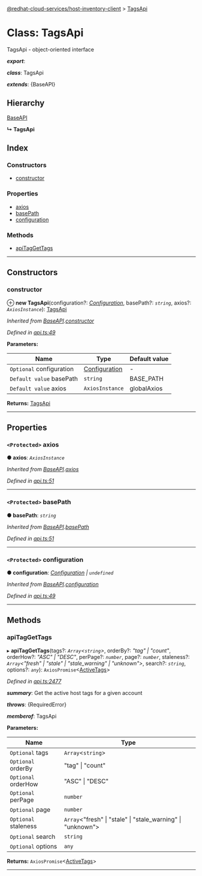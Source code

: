 [@redhat-cloud-services/host-inventory-client](../README.md) > [TagsApi](../classes/tagsapi.md)

# Class: TagsApi

TagsApi - object-oriented interface

*__export__*: 

*__class__*: TagsApi

*__extends__*: {BaseAPI}

## Hierarchy

 [BaseAPI](baseapi.md)

**↳ TagsApi**

## Index

### Constructors

* [constructor](tagsapi.md#constructor)

### Properties

* [axios](tagsapi.md#axios)
* [basePath](tagsapi.md#basepath)
* [configuration](tagsapi.md#configuration)

### Methods

* [apiTagGetTags](tagsapi.md#apitaggettags)

---

## Constructors

<a id="constructor"></a>

###  constructor

⊕ **new TagsApi**(configuration?: *[Configuration](configuration.md)*, basePath?: *`string`*, axios?: *`AxiosInstance`*): [TagsApi](tagsapi.md)

*Inherited from [BaseAPI](baseapi.md).[constructor](baseapi.md#constructor)*

*Defined in [api.ts:49](https://github.com/RedHatInsights/javascript-clients/blob/master/packages/host-inventory/api.ts#L49)*

**Parameters:**

| Name | Type | Default value |
| ------ | ------ | ------ |
| `Optional` configuration | [Configuration](configuration.md) | - |
| `Default value` basePath | `string` |  BASE_PATH |
| `Default value` axios | `AxiosInstance` |  globalAxios |

**Returns:** [TagsApi](tagsapi.md)

___

## Properties

<a id="axios"></a>

### `<Protected>` axios

**● axios**: *`AxiosInstance`*

*Inherited from [BaseAPI](baseapi.md).[axios](baseapi.md#axios)*

*Defined in [api.ts:51](https://github.com/RedHatInsights/javascript-clients/blob/master/packages/host-inventory/api.ts#L51)*

___
<a id="basepath"></a>

### `<Protected>` basePath

**● basePath**: *`string`*

*Inherited from [BaseAPI](baseapi.md).[basePath](baseapi.md#basepath)*

*Defined in [api.ts:51](https://github.com/RedHatInsights/javascript-clients/blob/master/packages/host-inventory/api.ts#L51)*

___
<a id="configuration"></a>

### `<Protected>` configuration

**● configuration**: *[Configuration](configuration.md) \| `undefined`*

*Inherited from [BaseAPI](baseapi.md).[configuration](baseapi.md#configuration)*

*Defined in [api.ts:49](https://github.com/RedHatInsights/javascript-clients/blob/master/packages/host-inventory/api.ts#L49)*

___

## Methods

<a id="apitaggettags"></a>

###  apiTagGetTags

▸ **apiTagGetTags**(tags?: *`Array`<`string`>*, orderBy?: *"tag" \| "count"*, orderHow?: *"ASC" \| "DESC"*, perPage?: *`number`*, page?: *`number`*, staleness?: *`Array`<"fresh" \| "stale" \| "stale_warning" \| "unknown">*, search?: *`string`*, options?: *`any`*): `AxiosPromise`<[ActiveTags](../interfaces/activetags.md)>

*Defined in [api.ts:2477](https://github.com/RedHatInsights/javascript-clients/blob/master/packages/host-inventory/api.ts#L2477)*

*__summary__*: Get the active host tags for a given account

*__throws__*: {RequiredError}

*__memberof__*: TagsApi

**Parameters:**

| Name | Type |
| ------ | ------ |
| `Optional` tags | `Array`<`string`> |
| `Optional` orderBy | "tag" \| "count" |
| `Optional` orderHow | "ASC" \| "DESC" |
| `Optional` perPage | `number` |
| `Optional` page | `number` |
| `Optional` staleness | `Array`<"fresh" \| "stale" \| "stale_warning" \| "unknown"> |
| `Optional` search | `string` |
| `Optional` options | `any` |

**Returns:** `AxiosPromise`<[ActiveTags](../interfaces/activetags.md)>

___

